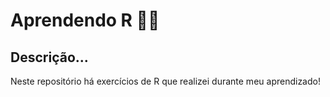 # Aprendendo R 👩‍💻

## Descrição...
Neste repositório há exercícios de R que realizei durante meu aprendizado!  
